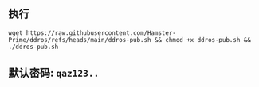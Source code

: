 ## 执行
```
wget https://raw.githubusercontent.com/Hamster-Prime/ddros/refs/heads/main/ddros-pub.sh && chmod +x ddros-pub.sh && ./ddros-pub.sh
```
## 默认密码: ```qaz123..```
